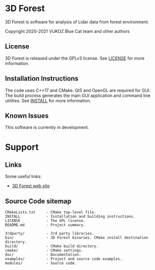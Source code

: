 # 3D Forest
3D Forest is software for analysis of Lidar data from forest environment.

Copyright 2020-2021 VUKOZ
Blue Cat team and other authors

## License
3D Forest is released under the GPLv3 license.
See [LICENSE](LICENSE) for more information.

## Installation Instructions
The code uses C++17 and CMake. Qt5 and OpenGL are required for GUI.
The build process generates the main GUI application and command line utilities.
See [INSTALL](INSTALL) for more information.

## Known Issues
This software is currently in development.

# Support
## Links

Some useful links:

- [3D Forest web site](https://www.3dforest.eu/)

## Source Code sitemap
```
CMakeLists.txt     - CMake top-level file.
INSTALL            - Installation and building instructions.
LICENSE            - The GPL license.
README.md          - Project summary.

3rdparty/          - 3rd party libraries.
bin/               - 3D Forest binaries. CMake install destination directory.
build/             - CMake build directory.
cmake/             - CMake settings.
doc/               - Documentation.
examples/          - Project and source code examples.
modules/           - Source code.
```